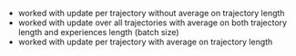 + worked with update per trajectory without average on trajectory length
+ worked with update over all trajectories with average on both trajectory length and experiences length (batch size)
+ worked with update per trajectory with average on trajectory length
